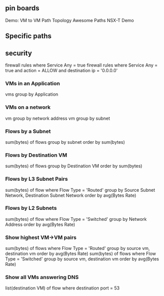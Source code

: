 ## pin boards
Demo: VM to VM Path Topology
Awesome Paths
NSX-T Demo

## Specific paths


## security
firewall rules where Service Any = true
firewall rules where Service Any = true and action = ALLOW and destination ip = '0.0.0.0'

### VMs in an Application
vms group by Application

### VMs on a network
vm group by network address
vm group by subnet

### Flows by a Subnet
sum(bytes) of flows group by subnet order by sum(bytes)

### Flows by Destination VM
sum(bytes) of flows group by Destination VM order by sum(bytes)

### Flows by L3 Subnet Pairs
sum(bytes) of flow where Flow Type = 'Routed' group by Source Subnet Network, Destination Subnet Network order by avg(Bytes Rate)

### Flows by L2 Subnets
sum(bytes) of flow where Flow Type = 'Switched' group by Network Address order by avg(Bytes Rate)

### Show highest VM->VM pairs
sum(bytes) of flows where Flow Type = 'Routed' group by source vm, destination vm order by avg(Bytes Rate)
sum(bytes) of flows where Flow Type = 'Switched' group by source vm, destination vm order by avg(Bytes Rate)

### Show all VMs answering DNS
list(destination VM) of flow where destination port = 53

